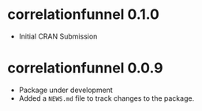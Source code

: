 
# correlationfunnel 0.1.0

* Initial CRAN Submission

# correlationfunnel 0.0.9

* Package under development
* Added a `NEWS.md` file to track changes to the package.
